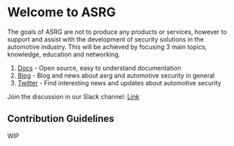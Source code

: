 # Welcome to ASRG

The goals of ASRG are not to produce any products or services, however to support and assist with the development of security solutions in the automotive industry.
This will be achieved by focusing 3 main topics, knowledge, education and networking.

1. [Docs](https://docs.asrg.io) - Open source, easy to understand documentation
2. [Blog](https://blog.asrg.io) - Blog and news about asrg and automotive security in general
3. [Twitter](https://twitter.com/AutoSecResGroup/) - Find interesting news and updates about automotive security

Join the discussion in our Slack channel: [Link](https://join.slack.com/t/asrg/shared_invite/enQtNTYzMjE5NDcyMzUyLWZmMzBhYTRmMzIzZDMyODA5NDkwZDc0Y2EwMDc5NjM2ODhlYWM5NjVlZjY3OWQyMGZhMDljNWI5ZDI1OWUzMDc)

## Contribution Guidelines

WIP


